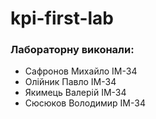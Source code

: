 # kpi-first-lab

### Лабораторну виконали:
- Сафронов Михайло ІМ-34
- Олійник Павло ІМ-34
- Якимець Валерій ІМ-34
- Сюсюков Володимир ІМ-34
